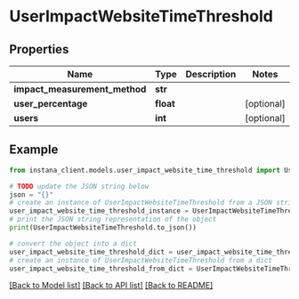 # UserImpactWebsiteTimeThreshold


## Properties

Name | Type | Description | Notes
------------ | ------------- | ------------- | -------------
**impact_measurement_method** | **str** |  | 
**user_percentage** | **float** |  | [optional] 
**users** | **int** |  | [optional] 

## Example

```python
from instana_client.models.user_impact_website_time_threshold import UserImpactWebsiteTimeThreshold

# TODO update the JSON string below
json = "{}"
# create an instance of UserImpactWebsiteTimeThreshold from a JSON string
user_impact_website_time_threshold_instance = UserImpactWebsiteTimeThreshold.from_json(json)
# print the JSON string representation of the object
print(UserImpactWebsiteTimeThreshold.to_json())

# convert the object into a dict
user_impact_website_time_threshold_dict = user_impact_website_time_threshold_instance.to_dict()
# create an instance of UserImpactWebsiteTimeThreshold from a dict
user_impact_website_time_threshold_from_dict = UserImpactWebsiteTimeThreshold.from_dict(user_impact_website_time_threshold_dict)
```
[[Back to Model list]](../README.md#documentation-for-models) [[Back to API list]](../README.md#documentation-for-api-endpoints) [[Back to README]](../README.md)


